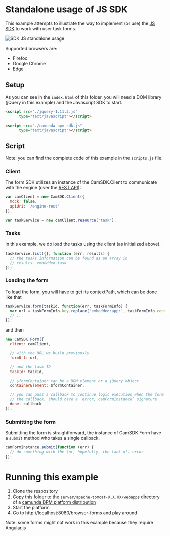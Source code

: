 # Standalone usage of JS SDK

This example attempts to illustrate the way to implement (or use) the [JS SDK](https://github.com/camunda/camunda-bpm-webapp/tree/7.13/camunda-bpm-sdk-js) to work with user task forms.

![SDK JS standalone usage](screenshot.png)

Supported browsers are:
- Firefox
- Google Chrome
- Edge

## Setup

As you can see in the `index.html` of this folder, you will need a DOM library (jQuery in this example) and the Javascript SDK to start.

```html
<script src="./jquery-1.11.2.js"
      type="text/javascript"></script>

<script src="./camunda-bpm-sdk.js"
      type="text/javascript"></script>
```

## Script

Note: you can find the complete code of this example in the `scripts.js` file.

### Client

The form SDK utilizes an instance of the CamSDK.Client to communicate with the engine (over the [REST API](http://docs.camunda.org/7.13/api-references/rest/)):

```js
var camClient = new CamSDK.Client({
  mock: false,
  apiUri: '/engine-rest'
});

var taskService = new camClient.resource('task');
```

### Tasks

In this example, we do load the tasks using the client (as initialized above).

```js
taskService.list({}, function (err, results) {
  // the tasks information can be found as an array in
  // results._embedded.task
});
```

### Loading the form

To load the form, you will have to get its contextPath, which can be done like that

```js
taskService.form(taskId, function(err, taskFormInfo) {
  var url = taskFormInfo.key.replace('embedded:app:', taskFormInfo.contextPath + '/');
  // ...
});
```

and then

```js
new CamSDK.Form({
  client: camClient,

  // with the URL we build previously
  formUrl: url,

  // and the task ID
  taskId: taskId,

  // $formContainer can be a DOM element or a jQuery object
  containerElement: $formContainer,

  // you can pass a callback to continue logic execution when the form is ready
  // the callback, should have a `error, camFormInstance` signature
  done: callback
});
```

### Submitting the form

Submitting the form is straightforward, the instance of CamSDK.Form have a `submit` method who takes a single callback.

```js
camFormInstance.submit(function (err) {
  // do something with the (or, hopefully, the lack of) error
});
```


# Running this example

1. Clone the respository
2. Copy this folder to the `server/apache-tomcat-X.X.XX/webapps` directory of a [camunda BPM platform distribution](http://camunda.org/download/)
3. Start the platform
4. Go to http://localhost:8080/browser-forms and play around

Note: some forms might not work in this example because they require Angular.js
